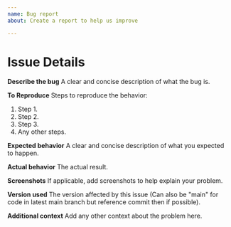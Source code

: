 ```yaml
---
name: Bug report
about: Create a report to help us improve

---
```


# Issue Details
<!-- Removing the file heading or erasing any of the below without filling them in may result in the issue being closed without any response or even closed as invalid. -->

**Describe the bug**
A clear and concise description of what the bug is.

**To Reproduce**
Steps to reproduce the behavior:

1. Step 1.
2. Step 2.
3. Step 3.
4. Any other steps.

**Expected behavior**
A clear and concise description of what you expected to happen.

**Actual behavior**
The actual result.

**Screenshots**
If applicable, add screenshots to help explain your problem.

**Version used**
The version affected by this issue (Can also be "main" for code in latest main branch but reference commit then if possible).

**Additional context**
Add any other context about the problem here.
